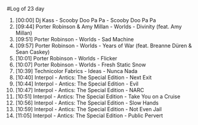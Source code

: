 #Log of 23 day

1. [00:00] Dj Kass - Scooby Doo Pa Pa - Scooby Doo Pa Pa
1. [09:44] Porter Robinson & Amy Millan - Worlds - Divinity (feat. Amy Millan)
1. [09:51] Porter Robinson - Worlds - Sad Machine
1. [09:57] Porter Robinson - Worlds - Years of War (feat. Breanne Düren & Sean Caskey)
1. [10:01] Porter Robinson - Worlds - Flicker
1. [10:07] Porter Robinson - Worlds - Fresh Static Snow
1. [10:39] Technicolor Fabrics - Ideas - Nunca Nada
1. [10:40] Interpol - Antics: The Special Edition - Next Exit
1. [10:44] Interpol - Antics: The Special Edition - Evil
1. [10:47] Interpol - Antics: The Special Edition - NARC
1. [10:51] Interpol - Antics: The Special Edition - Take You on a Cruise
1. [10:56] Interpol - Antics: The Special Edition - Slow Hands
1. [10:59] Interpol - Antics: The Special Edition - Not Even Jail
1. [11:05] Interpol - Antics: The Special Edition - Public Pervert

